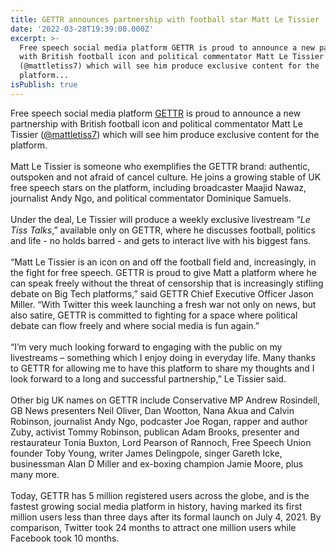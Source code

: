 ```yaml
---
title: GETTR announces partnership with football star Matt Le Tissier
date: '2022-03-28T19:39:00.000Z'
excerpt: >-
  Free speech social media platform GETTR is proud to announce a new partnership
  with British football icon and political commentator Matt Le Tissier
  (@mattletiss7) which will see him produce exclusive content for the
  platform...
isPublish: true
---
```


Free speech social media platform [GETTR](https://gettr.onelink.me/Epfq/e3536848) is proud to announce a new partnership with British football icon and political commentator Matt Le Tissier ([@mattletiss7](https://gettr.com/user/mattletiss7)) which will see him produce exclusive content for the platform.  
   
Matt Le Tissier is someone who exemplifies the GETTR brand: authentic, outspoken and not afraid of cancel culture. He joins a growing stable of UK free speech stars on the platform, including broadcaster Maajid Nawaz, journalist Andy Ngo, and political commentator Dominique Samuels.  
   
Under the deal, Le Tissier will produce a weekly exclusive livestream “_Le Tiss Talks_,” available only on GETTR, where he discusses football, politics and life - no holds barred - and gets to interact live with his biggest fans.  
   
“Matt Le Tissier is an icon on and off the football field and, increasingly, in the fight for free speech. GETTR is proud to give Matt a platform where he can speak freely without the threat of censorship that is increasingly stifling debate on Big Tech platforms,” said GETTR Chief Executive Officer Jason Miller. “With Twitter this week launching a fresh war not only on news, but also satire, GETTR is committed to fighting for a space where political debate can flow freely and where social media is fun again.”  
   
“I’m very much looking forward to engaging with the public on my livestreams – something which I enjoy doing in everyday life. Many thanks to GETTR for allowing me to have this platform to share my thoughts and I look forward to a long and successful partnership,” Le Tissier said.  
   
Other big UK names on GETTR include Conservative MP Andrew Rosindell, GB News presenters Neil Oliver, Dan Wootton, Nana Akua and Calvin Robinson, journalist Andy Ngo, podcaster Joe Rogan, rapper and author Zuby, activist Tommy Robinson, publican Adam Brooks, presenter and restaurateur Tonia Buxton, Lord Pearson of Rannoch, Free Speech Union founder Toby Young, writer James Delingpole, singer Gareth Icke, businessman Alan D Miller and ex-boxing champion Jamie Moore, plus many more.  
   
Today, GETTR has 5 million registered users across the globe, and is the fastest growing social media platform in history, having marked its first million users less than three days after its formal launch on July 4, 2021. By comparison, Twitter took 24 months to attract one million users while Facebook took 10 months.
